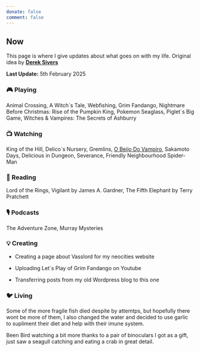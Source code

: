 ```yaml
---
donate: false
comment: false
---
```


## Now 
This page is where I give updates about what goes on with my life. Original idea by [**Derek Sivers**](https://sive.rs/nowff)

**Last Update:** 5th February 2025


### 🎮 Playing

Animal Crossing, A Witch´s Tale, Webfishing, Grim Fandango, Nightmare Before Christmas: Rise of the Pumpkin King, Pokemon Seaglass, Piglet´s Big Game, Witches & Vampires: The Secrets of Ashburry

### 📺 Watching
 King of the Hill, Delico´s Nursery, Gremlins, [O Beijo Do Vampiro](https://novelasflixbr.net/novelas/o-beijo-do-vampiro/), Sakamoto Days, Delicious in Dungeon, Severance, Friendly Neighbourhood Spider-Man

### 📖 Reading
Lord of the Rings, Vigilant by James A. Gardner, The Fifth Elephant by Terry Pratchett

### 🎙️ Podcasts 
 The Adventure Zone, Murray Mysteries

### 💡 Creating
- Creating a page about Vasslord for my neocities website

- Uploading Let´s Play of Grim Fandango on Youtube

- Transferring posts from my old Wordpress blog to this one

### 🐦‍ Living

Some of the more fragile fish died despite by attemtps, but hopefully there wont be more of them, I also changed the water and decided to use garlic to supliment their diet and help with their imune system.

Been Bird watching a bit more thanks to a pair of binoculars I got as a gift, just saw a seagull catching and eating a crab in great detail.



